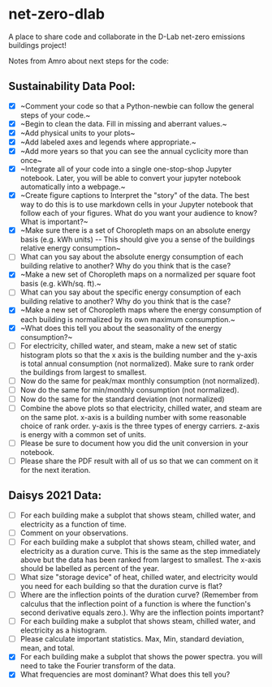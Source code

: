 # net-zero-dlab

A place to share code and collaborate in the D-Lab net-zero emissions buildings project!

Notes from Amro about next steps for the code:
## Sustainability Data Pool:
- [x] ~Comment your code so that a Python-newbie can follow the general steps of your code.~
- [x] ~Begin to clean the data. Fill in missing and aberrant values.~
- [x] ~Add physical units to your plots~
- [x] ~Add labeled axes and legends where appropriate.~
- [x] ~Add more years so that you can see the annual cyclicity more than once~
- [x] ~Integrate all of your code into a single one-stop-shop Jupyter notebook. Later, you will be able to convert your jupyter notebook automatically into a webpage.~
- [x] ~Create figure captions to Interpret the "story" of the data. The best way to do this is to use markdown cells in your Jupyter notebook that follow each of your figures. What do you want your audience to know? What is important?~
- [x] ~Make sure there is a set of Choropleth maps on an absolute energy basis (e.g. kWh units) -- This should give you a sense of the buildings relative energy consumption~
- [ ] What can you say about the absolute energy consumption of each building relative to another? Why do you think that is the case?
- [x] ~Make a new set of Choropleth maps on a normalized per square foot basis (e.g. kWh/sq. ft).~
- [ ] What can you say about the specific energy consumption of each building relative to another? Why do you think that is the case?
- [x] ~Make a new set of Choropleth maps where the energy consumption of each building is normalized by its own maximum consumption.~
- [x] ~What does this tell you about the seasonality of the energy consumption?~
- [ ] For electricity, chilled water, and steam, make a new set of static histogram plots so that the x axis is the building number and the y-axis is total annual consumption (not normalized). Make sure to rank order the buildings from largest to smallest.
- [ ] Now do the same for peak/max monthly consumption (not normalized).
- [ ] Now do the same for min/monthly consumption (not normalized).
- [ ] Now do the same for the standard deviation (not normalized)
- [ ] Combine the above plots so that electricity, chilled water, and steam are on the same plot. x-axis is a building number with some reasonable choice of rank order. y-axis is the three types of energy carriers. z-axis is energy with a common set of units.
- [ ] Please be sure to document how you did the unit conversion in your notebook.
- [ ] Please share the PDF result with all of us so that we can comment on it for the next iteration.

## Daisys 2021 Data:
- [ ] For each building make a subplot that shows steam, chilled water, and electricity as a function of time.
- [ ] Comment on your observations.
- [ ] For each building make a subplot that shows steam, chilled water, and electricity as a duration curve. This is the same as the step immediately above but the data has been ranked from largest to smallest.  The x-axis should be labelled as percent of the year.  
- [ ] What size "storage device" of heat, chilled water, and electricity would you need for each building so that the duration curve is flat?
- [ ] Where are the inflection points of the duration curve? (Remember from calculus that the inflection point of a function is where the function's second derivative equals zero.). Why are the inflection points important?
- [ ] For each building make a subplot that shows steam, chilled water, and electricity as a histogram.
- [ ] Please calculate important statistics. Max, Min, standard deviation, mean, and total.
- [x] For each building make a subplot that shows the power spectra. you will need to take the Fourier transform of the data.
- [x] What frequencies are most dominant? What does this tell you?
